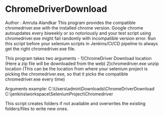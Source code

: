 # ChromeDriverDownload
Author : Amruta Alandkar
This program provides the compatible chromedriver.exe with the installed chrome version.
Google chrome autoupdates every biweekly or so notoriously and your test script using chromedriver.exe might fail randomly with incompatible version error. 
Run this script before your selenium scripts in Jenkins/CI/CD pipeline to always get the right chromedriver.exe file.

This program takes two arguments - 
1)ChromeDriver Download location (Here a zip file will be downloaded from the web)
2)chromedriver.exe unzip location (This can be the location from where your selenium project is picking the chromedriver.exe, so that it picks the compatible chromedriver.exe every time)

Arguments example:
C:\Users\admin\Downloads\ChromeDriverDownload C:\jenkins\workspace\SeleniumProject\Chromedriver

This script creates folders if not available and overwrites the existing folders/files to write new ones.
